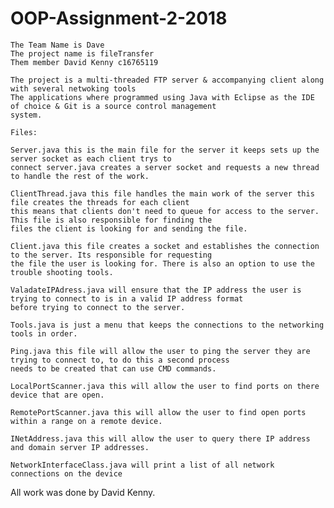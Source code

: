 # OOP-Assignment-2-2018
	
	The Team Name is Dave
	The project name is fileTransfer
	Them member David Kenny c16765119
	
	The project is a multi-threaded FTP server & accompanying client along with several netwoking tools
	The applications where programmed using Java with Eclipse as the IDE of choice & Git is a source control management 
	system.
	
	Files:

	Server.java this is the main file for the server it keeps sets up the server socket as each client trys to 
	connect server.java creates a server socket and requests a new thread to handle the rest of the work.
	
	ClientThread.java this file handles the main work of the server this file creates the threads for each client
	this means that clients don't need to queue for access to the server. This file is also responsible for finding the
	files the client is looking for and sending the file.
	
	Client.java this file creates a socket and establishes the connection to the server. Its responsible for requesting 
	the file the user is looking for. There is also an option to use the trouble shooting tools.
	
	ValadateIPAdress.java will ensure that the IP address the user is trying to connect to is in a valid IP address format
	before trying to connect to the server.
	
	Tools.java is just a menu that keeps the connections to the networking tools in order.
	
	Ping.java this file will allow the user to ping the server they are trying to connect to, to do this a second process 
	needs to be created that can use CMD commands.
	
	LocalPortScanner.java this will allow the user to find ports on there device that are open.
	
	RemotePortScanner.java this will allow the user to find open ports within a range on a remote device.
	
	INetAddress.java this will allow the user to query there IP address and domain server IP addresses.
	
	NetworkInterfaceClass.java will print a list of all network connections on the device
	
All work was done by David Kenny.
